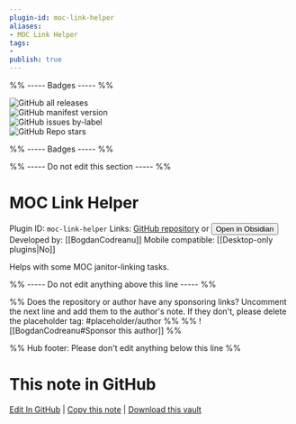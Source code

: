 ```yaml
---
plugin-id: moc-link-helper
aliases:
- MOC Link Helper
tags: 
- 
publish: true
---
```


%% ----- Badges ----- %%

![GitHub all releases](https://img.shields.io/github/downloads/BogdanCodreanu/obsidian-moc-link-helper/total?color=573E7A&logo=github&style=for-the-badge)   
![GitHub manifest version](https://img.shields.io/github/manifest-json/v/BogdanCodreanu/obsidian-moc-link-helper?color=573E7A&logo=github&style=for-the-badge)   
![GitHub issues by-label](https://img.shields.io/github/issues/BogdanCodreanu/obsidian-moc-link-helper/help%20wanted?color=573E7A&logo=github&style=for-the-badge)   
![GitHub Repo stars](https://img.shields.io/github/stars/BogdanCodreanu/obsidian-moc-link-helper?color=573E7A&logo=github&style=for-the-badge)

%% ----- Badges ----- %%

%% ----- Do not edit this section ----- %%

# MOC Link Helper

Plugin ID: `moc-link-helper`
Links: [GitHub repository](https://github.com/BogdanCodreanu/obsidian-moc-link-helper) or [<button id=HH>Open in Obsidian</button>](obsidian://show-plugin?id=moc-link-helper)
Developed by: [[BogdanCodreanu]]
Mobile compatible: [[Desktop-only plugins|No]]

Helps with some MOC janitor-linking tasks.

%% ----- Do not edit anything above this line ----- %% 

%% Does the repository or author have any sponsoring links? Uncomment the next line and add them to the author's note. If they don't, please delete the placeholder tag: #placeholder/author %%
%% ![[BogdanCodreanu#Sponsor this author]] %%

%% Hub footer: Please don't edit anything below this line %%

# This note in GitHub

<span class="git-footer">[Edit In GitHub](https://github.dev/obsidian-community/obsidian-hub/blob/main/02%20-%20Community%20Expansions/02.05%20All%20Community%20Expansions/Plugins/moc-link-helper.md "git-hub-edit-note") | [Copy this note](https://raw.githubusercontent.com/obsidian-community/obsidian-hub/main/02%20-%20Community%20Expansions/02.05%20All%20Community%20Expansions/Plugins/moc-link-helper.md "git-hub-copy-note") | [Download this vault](https://github.com/obsidian-community/obsidian-hub/archive/refs/heads/main.zip "git-hub-download-vault") </span>
